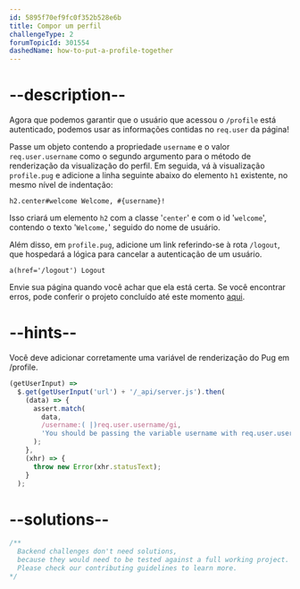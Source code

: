 ```yaml
---
id: 5895f70ef9fc0f352b528e6b
title: Compor um perfil
challengeType: 2
forumTopicId: 301554
dashedName: how-to-put-a-profile-together
---
```


# --description--

Agora que podemos garantir que o usuário que acessou o `/profile` está autenticado, podemos usar as informações contidas no `req.user` da página!

Passe um objeto contendo a propriedade `username` e o valor `req.user.username` como o segundo argumento para o método de renderização da visualização do perfil. Em seguida, vá à visualização `profile.pug` e adicione a linha seguinte abaixo do elemento `h1` existente, no mesmo nível de indentação:

```pug
h2.center#welcome Welcome, #{username}!
```

Isso criará um elemento `h2` com a classe '`center`' e com o id '`welcome`', contendo o texto '`Welcome,`' seguido do nome de usuário.

Além disso, em `profile.pug`, adicione um link referindo-se à rota `/logout`, que hospedará a lógica para cancelar a autenticação de um usuário.

```pug
a(href='/logout') Logout
```

Envie sua página quando você achar que ela está certa. Se você encontrar erros, pode conferir o projeto concluído até este momento [aqui](https://gist.github.com/camperbot/136b3ad611cc80b41cab6f74bb460f6a).

# --hints--

Você deve adicionar corretamente uma variável de renderização do Pug em /profile.

```js
(getUserInput) =>
  $.get(getUserInput('url') + '/_api/server.js').then(
    (data) => {
      assert.match(
        data,
        /username:( |)req.user.username/gi,
        'You should be passing the variable username with req.user.username into the render function of the profile page'
      );
    },
    (xhr) => {
      throw new Error(xhr.statusText);
    }
  );
```

# --solutions--

```js
/**
  Backend challenges don't need solutions, 
  because they would need to be tested against a full working project. 
  Please check our contributing guidelines to learn more.
*/
```
